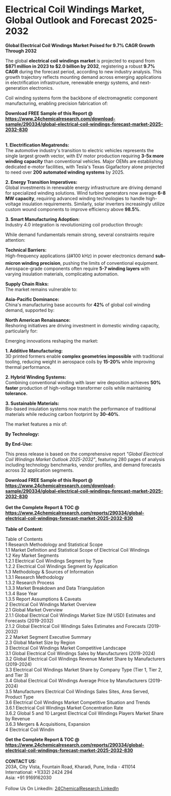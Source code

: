 <h1>Electrical Coil Windings Market, Global Outlook and Forecast 2025-2032</h1><p><strong>Global Electrical Coil Windings Market Poised for 9.7% CAGR Growth Through 2032</strong></p><p>The global <strong>electrical coil windings market</strong> is projected to expand from <strong>$871 million in 2023 to $2.0 billion by 2032</strong>, registering a robust <strong>9.7% CAGR</strong> during the forecast period, according to new industry analysis. This growth trajectory reflects mounting demand across emerging applications in electrification infrastructure, renewable energy systems, and next-generation electronics.</p><p>Coil winding systems form the backbone of electromagnetic component manufacturing, enabling precision fabrication of:</p><div><b>Download FREE Sample of this Report @ 
            <a href="https://www.24chemicalresearch.com/download-sample/290334/global-electrical-coil-windings-forecast-market-2025-2032-830">
            https://www.24chemicalresearch.com/download-sample/290334/global-electrical-coil-windings-forecast-market-2025-2032-830</a></b></div><br><p><strong>1. Electrification Megatrends:</strong><br>
The automotive industry's transition to electric vehicles represents the single largest growth vector, with EV motor production requiring <strong>3-5x more winding capacity</strong> than conventional vehicles. Major OEMs are establishing dedicated e-motor facilities, with Tesla's Texas Gigafactory alone projected to need over <strong>200 automated winding systems</strong> by 2025.</p><p><strong>2. Energy Transition Imperatives:</strong><br>
Global investments in renewable energy infrastructure are driving demand for specialized winding solutions. Wind turbine generators now average <strong>6-8 MW capacity</strong>, requiring advanced winding technologies to handle high-voltage insulation requirements. Similarly, solar inverters increasingly utilize custom wound components to improve efficiency above <strong>98.5%</strong>.</p><p><strong>3. Smart Manufacturing Adoption:</strong><br>
Industry 4.0 integration is revolutionizing coil production through:
</p><p>While demand fundamentals remain strong, several constraints require attention:</p><p><strong>Technical Barriers:</strong><br>
High-frequency applications (â¥100 kHz) in power electronics demand <strong>sub-micron winding precision</strong>, pushing the limits of conventional equipment. Aerospace-grade components often require <strong>5-7 winding layers</strong> with varying insulation materials, complicating automation.</p><p><strong>Supply Chain Risks:</strong><br>
The market remains vulnerable to:
</p><p><strong>Asia-Pacific Dominance:</strong><br>
China's manufacturing base accounts for <strong>42%</strong> of global coil winding demand, supported by:
</p><p><strong>North American Renaissance:</strong><br>
Reshoring initiatives are driving investment in domestic winding capacity, particularly for:
</p><p>Emerging innovations reshaping the market:</p><p><strong>1. Additive Manufacturing:</strong><br>
3D printed formers enable <strong>complex geometries impossible</strong> with traditional tooling, reducing weight in aerospace coils by <strong>15-20%</strong> while improving thermal performance.</p><p><strong>2. Hybrid Winding Systems:</strong><br>
Combining conventional winding with laser wire deposition achieves <strong>50% faster</strong> production of high-voltage transformer coils while maintaining <strong> tolerance.</strong></p><p><strong>3. Sustainable Materials:</strong><br>
Bio-based insulation systems now match the performance of traditional materials while reducing carbon footprint by <strong>30-40%</strong>.</p><p>The market features a mix of:</p><p><strong>By Technology:</strong></p><p><strong>By End-Use:</strong></p><p>This press release is based on the comprehensive report <em>"Global Electrical Coil Windings Market Outlook 2025-2032"</em>, featuring 280 pages of analysis including technology benchmarks, vendor profiles, and demand forecasts across 32 application segments.</p><div><b>Download FREE Sample of this Report @ 
            <a href="https://www.24chemicalresearch.com/download-sample/290334/global-electrical-coil-windings-forecast-market-2025-2032-830">
            https://www.24chemicalresearch.com/download-sample/290334/global-electrical-coil-windings-forecast-market-2025-2032-830</a></b></div><br><div><b>Get the Complete Report & TOC @ 
            <a href="https://www.24chemicalresearch.com/reports/290334/global-electrical-coil-windings-forecast-market-2025-2032-830">
            https://www.24chemicalresearch.com/reports/290334/global-electrical-coil-windings-forecast-market-2025-2032-830</a></b></div><br>
            <b>Table of Content:</b><p>Table of Contents<br />
1 Research Methodology and Statistical Scope<br />
1.1 Market Definition and Statistical Scope of Electrical Coil Windings<br />
1.2 Key Market Segments<br />
1.2.1 Electrical Coil Windings Segment by Type<br />
1.2.2 Electrical Coil Windings Segment by Application<br />
1.3 Methodology & Sources of Information<br />
1.3.1 Research Methodology<br />
1.3.2 Research Process<br />
1.3.3 Market Breakdown and Data Triangulation<br />
1.3.4 Base Year<br />
1.3.5 Report Assumptions & Caveats<br />
2 Electrical Coil Windings Market Overview<br />
2.1 Global Market Overview<br />
2.1.1 Global Electrical Coil Windings Market Size (M USD) Estimates and Forecasts (2019-2032)<br />
2.1.2 Global Electrical Coil Windings Sales Estimates and Forecasts (2019-2032)<br />
2.2 Market Segment Executive Summary<br />
2.3 Global Market Size by Region<br />
3 Electrical Coil Windings Market Competitive Landscape<br />
3.1 Global Electrical Coil Windings Sales by Manufacturers (2019-2024)<br />
3.2 Global Electrical Coil Windings Revenue Market Share by Manufacturers (2019-2024)<br />
3.3 Electrical Coil Windings Market Share by Company Type (Tier 1, Tier 2, and Tier 3)<br />
3.4 Global Electrical Coil Windings Average Price by Manufacturers (2019-2024)<br />
3.5 Manufacturers Electrical Coil Windings Sales Sites, Area Served, Product Type<br />
3.6 Electrical Coil Windings Market Competitive Situation and Trends<br />
3.6.1 Electrical Coil Windings Market Concentration Rate<br />
3.6.2 Global 5 and 10 Largest Electrical Coil Windings Players Market Share by Revenue<br />
3.6.3 Mergers & Acquisitions, Expansion<br />
4 Electrical Coil Windin</p><div><b>Get the Complete Report & TOC @ 
            <a href="https://www.24chemicalresearch.com/reports/290334/global-electrical-coil-windings-forecast-market-2025-2032-830">
            https://www.24chemicalresearch.com/reports/290334/global-electrical-coil-windings-forecast-market-2025-2032-830</a></b></div><br><b>CONTACT US:</b><br>
            203A, City Vista, Fountain Road, Kharadi, Pune, India - 411014<br>
            International: +1(332) 2424 294<br>
            Asia: +91 9169162030 <br><br>
            Follow Us On LinkedIn: <a href="https://www.linkedin.com/company/24chemicalresearch/">24ChemicalResearch LinkedIn</a>